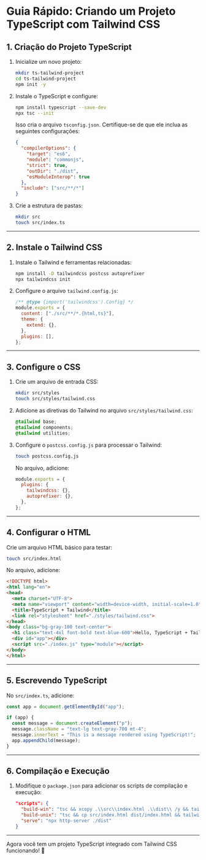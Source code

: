 # Guia Rápido: Criando um Projeto TypeScript com Tailwind CSS

## 1. Criação do Projeto TypeScript

1. Inicialize um novo projeto:
   ```bash
   mkdir ts-tailwind-project
   cd ts-tailwind-project
   npm init -y
   ```

2. Instale o TypeScript e configure:
   ```bash
   npm install typescript --save-dev
   npx tsc --init
   ```
   Isso cria o arquivo `tsconfig.json`. Certifique-se de que ele inclua as seguintes configurações:
   ```json
   {
     "compilerOptions": {
       "target": "es6",
       "module": "commonjs",
       "strict": true,
       "outDir": "./dist",
       "esModuleInterop": true
     },
     "include": ["src/**/*"]
   }
   ```

3. Crie a estrutura de pastas:
   ```bash
   mkdir src
   touch src/index.ts
   ```

---

## 2. Instale o Tailwind CSS

1. Instale o Tailwind e ferramentas relacionadas:
   ```bash
   npm install -D tailwindcss postcss autoprefixer
   npx tailwindcss init
   ```

2. Configure o arquivo `tailwind.config.js`:
   ```javascript
   /** @type {import('tailwindcss').Config} */
   module.exports = {
     content: ["./src/**/*.{html,ts}"],
     theme: {
       extend: {},
     },
     plugins: [],
   };
   ```

---

## 3. Configure o CSS

1. Crie um arquivo de entrada CSS:
   ```bash
   mkdir src/styles
   touch src/styles/tailwind.css
   ```

2. Adicione as diretivas do Tailwind no arquivo `src/styles/tailwind.css`:
   ```css
   @tailwind base;
   @tailwind components;
   @tailwind utilities;
   ```

3. Configure o `postcss.config.js` para processar o Tailwind:
   ```bash
   touch postcss.config.js
   ```
   No arquivo, adicione:
   ```javascript
   module.exports = {
     plugins: {
       tailwindcss: {},
       autoprefixer: {},
     },
   };
   ```

---

## 4. Configurar o HTML

Crie um arquivo HTML básico para testar:
```bash
touch src/index.html
```

No arquivo, adicione:
```html
<!DOCTYPE html>
<html lang="en">
<head>
  <meta charset="UTF-8">
  <meta name="viewport" content="width=device-width, initial-scale=1.0">
  <title>TypeScript + Tailwind</title>
  <link rel="stylesheet" href="./styles/tailwind.css">
</head>
<body class="bg-gray-100 text-center">
  <h1 class="text-4xl font-bold text-blue-600">Hello, TypeScript + Tailwind!</h1>
  <div id="app"></div>
  <script src="./index.js" type="module"></script>
</body>
</html>
```

---

## 5. Escrevendo TypeScript

No `src/index.ts`, adicione:
```typescript
const app = document.getElementById("app");

if (app) {
  const message = document.createElement("p");
  message.className = "text-lg text-gray-700 mt-4";
  message.innerText = "This is a message rendered using TypeScript!";
  app.appendChild(message);
}
```

---

## 6. Compilação e Execução

1. Modifique o `package.json` para adicionar os scripts de compilação e execução:
   ```json
   "scripts": {
     "build-win": "tsc && xcopy .\\src\\index.html .\\dist\\ /y && tailwindcss -i ./src/styles/tailwind.css -o ./dist/styles/tailwind.css",
     "build-unix": "tsc && cp src/index.html dist/index.html && tailwindcss -i ./src/styles/tailwind.css -o ./dist/styles/tailwind.css",
     "serve": "npx http-server ./dist"
   }
   ```
---

Agora você tem um projeto TypeScript integrado com Tailwind CSS funcionando! 🎉
